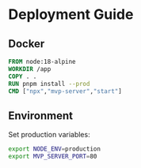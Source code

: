 # Deployment Guide

## Docker
```Dockerfile
FROM node:18-alpine
WORKDIR /app
COPY . .
RUN pnpm install --prod
CMD ["npx","mvp-server","start"]
```

## Environment
Set production variables:
```bash
export NODE_ENV=production
export MVP_SERVER_PORT=80
```

